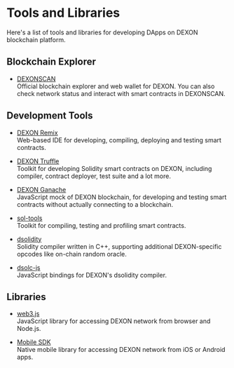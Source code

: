 # Tools and Libraries

Here's a list of tools and libraries for developing DApps on DEXON blockchain platform.

## Blockchain Explorer

- [DEXONSCAN](dexonscan.md)  
Official blockchain explorer and web wallet for DEXON. You can also check network status and interact with smart contracts in DEXONSCAN.

## Development Tools

- [DEXON Remix](dexon-remix.md)  
Web-based IDE for developing, compiling, deploying and testing smart contracts.

- [DEXON Truffle](dexon-truffle.md)  
Toolkit for developing Solidity smart contracts on DEXON, including compiler, contract deployer, test suite and a lot more.

- [DEXON Ganache](dexon-ganache.md)  
JavaScript mock of DEXON blockchain, for developing and testing smart contracts without actually connecting to a blockchain.

- [sol-tools](sol-tools.md)  
Toolkit for compiling, testing and profiling smart contracts.

- [dsolidity](dsolidity.md)  
Solidity compiler written in C++, supporting additional DEXON-specific opcodes like on-chain random oracle.

- [dsolc-js](dsolc-js.md)  
JavaScript bindings for DEXON's dsolidity compiler.

## Libraries

- [web3.js](web3-js.md)  
JavaScript library for accessing DEXON network from browser and Node.js.

- [Mobile SDK](Mobile-SDK.md)  
Native mobile library for accessing DEXON network from iOS or Android apps.
